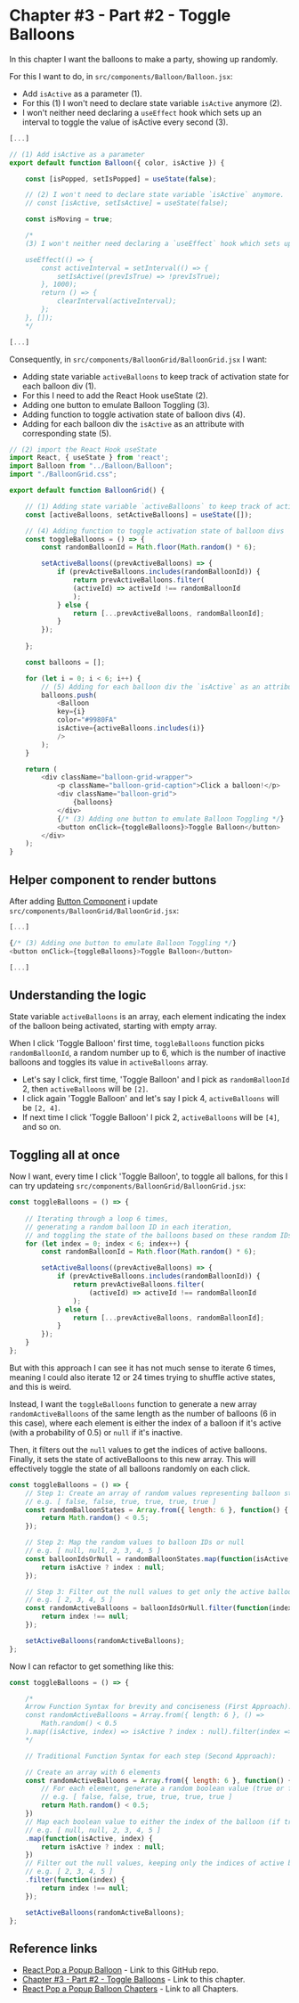 # Chapter #3 - Part #2 - Toggle Balloons

In this chapter I want the balloons to make a party, showing up randomly.

For this I want to do, in `src/components/Balloon/Balloon.jsx`:

- Add `isActive` as a parameter (1).
- For this (1) I won't need to declare state variable `isActive` anymore (2).
- I won't neither need declaring a `useEffect` hook which sets up an interval to toggle the value of isActive every second (3).

```js
[...]

// (1) Add isActive as a parameter
export default function Balloon({ color, isActive }) {

    const [isPopped, setIsPopped] = useState(false); 

    // (2) I won't need to declare state variable `isActive` anymore.
    // const [isActive, setIsActive] = useState(false);

    const isMoving = true;

    /*
    (3) I won't neither need declaring a `useEffect` hook which sets up an interval to toggle the value of isActive every second.

    useEffect(() => {
        const activeInterval = setInterval(() => {
            setIsActive((prevIsTrue) => !prevIsTrue);
        }, 1000);
        return () => {
            clearInterval(activeInterval);
        };
    }, []);
    */

[...]
```

Consequently, in `src/components/BalloonGrid/BalloonGrid.jsx` I want:

- Adding state variable `activeBalloons` to keep track of activation state for each balloon div (1).
- For this I need to add the React Hook useState (2).
- Adding one button to emulate Balloon Toggling (3).
- Adding function to toggle activation state of balloon divs (4).
- Adding for each balloon div the `isActive` as an attribute with corresponding state (5).

```js
// (2) import the React Hook useState
import React, { useState } from 'react'; 
import Balloon from "../Balloon/Balloon";
import "./BalloonGrid.css";

export default function BalloonGrid() {

    // (1) Adding state variable `activeBalloons` to keep track of activation state for each balloon div
    const [activeBalloons, setActiveBalloons] = useState([]);

    // (4) Adding function to toggle activation state of balloon divs
    const toggleBalloons = () => {
        const randomBalloonId = Math.floor(Math.random() * 6);

        setActiveBalloons((prevActiveBalloons) => {
            if (prevActiveBalloons.includes(randomBalloonId)) {
                return prevActiveBalloons.filter(
                (activeId) => activeId !== randomBalloonId
                );
            } else {
                return [...prevActiveBalloons, randomBalloonId];
            }
        });
        
    };

    const balloons = [];

    for (let i = 0; i < 6; i++) {
        // (5) Adding for each balloon div the `isActive` as an attribute with corresponding state
        balloons.push(
            <Balloon
            key={i}
            color="#9980FA"
            isActive={activeBalloons.includes(i)}
            />
        );
    }

    return (
        <div className="balloon-grid-wrapper">
            <p className="balloon-grid-caption">Click a balloon!</p>
            <div className="balloon-grid">
                {balloons}
            </div>
            {/* (3) Adding one button to emulate Balloon Toggling */}
            <button onClick={toggleBalloons}>Toggle Balloon</button>
        </div>
    );
}
```

## Helper component to render buttons

After adding [Button Component](https://github.com/qbreis/react-pop-a-popup-balloon/tree/main-chapter-03-part-2/src/components/Button) i update `src/components/BalloonGrid/BalloonGrid.jsx`:

```js
[...]

{/* (3) Adding one button to emulate Balloon Toggling */}
<button onClick={toggleBalloons}>Toggle Balloon</button>

[...]
```

## Understanding the logic

State variable `activeBalloons` is an array, each element indicating the index of the balloon being activated, starting with empty array.

When I click 'Toggle Balloon' first time, `toggleBalloons` function picks `randomBalloonId`, a random number up to 6, which is the number of inactive balloons and toggles its value in `activeBalloons` array.

- Let's say I click, first time, 'Toggle Balloon' and I pick as `randomBalloonId` 2, then `activeBalloons` will be `[2]`.
- I click again 'Toggle Balloon' and let's say I pick 4, `activeBalloons` will be `[2, 4]`.
- If next time I click 'Toggle Balloon' I pick 2, `activeBalloons` will be `[4]`, and so on.

## Toggling all at once

Now I want, every time I click 'Toggle Balloon', to toggle all ballons, for this I can try updateing `src/components/BalloonGrid/BalloonGrid.jsx`:

```js
const toggleBalloons = () => {
        
    // Iterating through a loop 6 times, 
    // generating a random balloon ID in each iteration, 
    // and toggling the state of the balloons based on these random IDs.
    for (let index = 0; index < 6; index++) {
        const randomBalloonId = Math.floor(Math.random() * 6);

        setActiveBalloons((prevActiveBalloons) => {
            if (prevActiveBalloons.includes(randomBalloonId)) {
                return prevActiveBalloons.filter(
                    (activeId) => activeId !== randomBalloonId
                );
            } else {
                return [...prevActiveBalloons, randomBalloonId];
            }
        });
    }
};
```

But with this approach I can see it has not much sense to iterate 6 times, meaning I could also iterate 12 or 24 times trying to shuffle active states, and this is weird.

Instead, I want the `toggleBalloons` function to generate a new array `randomActiveBalloons` of the same length as the number of balloons (6 in this case), where each element is either the index of a balloon if it's active (with a probability of 0.5) or `null` if it's inactive.

Then, it filters out the `null` values to get the indices of active balloons. Finally, it sets the state of activeBalloons to this new array. This will effectively toggle the state of all balloons randomly on each click.

```js
const toggleBalloons = () => {
    // Step 1: Create an array of random values representing balloon states (active or inactive)
    // e.g. [ false, false, true, true, true, true ]
    const randomBalloonStates = Array.from({ length: 6 }, function() {
        return Math.random() < 0.5;
    });

    // Step 2: Map the random values to balloon IDs or null
    // e.g. [ null, null, 2, 3, 4, 5 ]
    const balloonIdsOrNull = randomBalloonStates.map(function(isActive, index) {
        return isActive ? index : null;
    });

    // Step 3: Filter out the null values to get only the active balloon IDs
    // e.g. [ 2, 3, 4, 5 ]
    const randomActiveBalloons = balloonIdsOrNull.filter(function(index) {
        return index !== null;
    });

    setActiveBalloons(randomActiveBalloons);
};
```

Now I can refactor to get something like this:

```js
const toggleBalloons = () => {

    /*
    Arrow Function Syntax for brevity and conciseness (First Approach):
    const randomActiveBalloons = Array.from({ length: 6 }, () =>
        Math.random() < 0.5
    ).map((isActive, index) => isActive ? index : null).filter(index => index !== null);
    */

    // Traditional Function Syntax for each step (Second Approach):

    // Create an array with 6 elements
    const randomActiveBalloons = Array.from({ length: 6 }, function() {
        // For each element, generate a random boolean value (true or false)
        // e.g. [ false, false, true, true, true, true ]
        return Math.random() < 0.5;
    })
    // Map each boolean value to either the index of the balloon (if true) or null (if false)
    // e.g. [ null, null, 2, 3, 4, 5 ]
    .map(function(isActive, index) {
        return isActive ? index : null;
    })
    // Filter out the null values, keeping only the indices of active balloons
    // e.g. [ 2, 3, 4, 5 ]
    .filter(function(index) {
        return index !== null;
    });

    setActiveBalloons(randomActiveBalloons);
};
```

## Reference links

- [React Pop a Popup Balloon](https://github.com/qbreis/react-pop-a-popup-balloon/) - Link to this GitHub repo.
- [Chapter #3 - Part #2 - Toggle Balloons](https://github.com/qbreis/react-pop-a-popup-balloon/tree/main-chapter-03-part-2) - Link to this chapter.
- [React Pop a Popup Balloon Chapters](https://github.com/qbreis/react-pop-a-popup-balloon/tree/main/documentation/walkthrough) - Link to all Chapters.